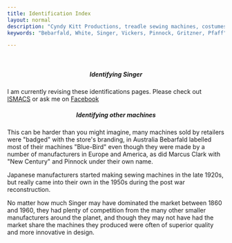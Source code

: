 ```yaml
---
title: Identification Index
layout: normal
description: "Cyndy Kitt Productions, treadle sewing machines, costumes, vintage treadle sewing machines, reproduction sewing machine manuals."
keywords: "Bebarfald, White, Singer, Vickers, Pinnock, Gritzner, Pfaff"

---
```


<div class="container">
<div class="row my-4">
<div class="col-1">&nbsp;</div>
<div class="col mr-4">
      <h5 align="center">Identifying Singer</h5>
      <p align="left">I am currently revising these identifications pages. Please check out <a href="//ismacs.net/singer_sewing_machine_company/home.html">ISMACS</a> or ask me on <a href="//www.facebook.com/CyndyKittProd">Facebook</a></p>
      <h5 align="center">Identifying other machines</h5>
      <p>This can be harder than you might imagine, many machines sold by retailers were &quot;badged&quot; with the store's branding, in Australia Bebarfald labelled most of their machines &quot;Blue-Bird&quot; even though they were made by a number of manufacturers in Europe and America, as did Marcus Clark with &quot;New Century&quot; and Pinnock under their own name. </p>
      <p>Japanese manufacturers started making sewing machines in the late 1920s, but really came into their own in the 1950s during the post war reconstruction.</p>
      <p>No matter how much Singer may have dominated the market between 1860 and 1960, they had plenty of competition from the many other smaller manufacturers around the planet, and though they may not have had the market share the machines they produced were often of superior quality and more innovative in design.</p>
</div><!-- end col -->
<div class="col-1">&nbsp;</div>
</div><!-- end row -->
</div><!-- end container -->
